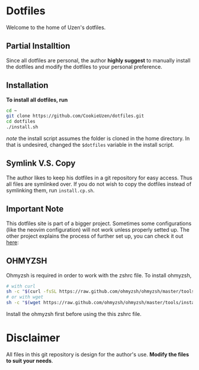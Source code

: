 # Dotfiles
Welcome to the home of Uzen's dotfiles.

## Partial Installtion
Since all dotfiles are personal, the author **highly suggest** to manually install the dotfiles and modify the dotfiles to your personal preference. 

## Installation
**To install all dotfiles, run**
```bash
cd ~
git clone https://github.com/CookieUzen/dotfiles.git
cd dotfiles
./install.sh
```
*note* the install script assumes the folder is cloned in the home directory. In that is undesired, changed the `$dotfiles` variable in the install script.

## Symlink V.S. Copy
The author likes to keep his dotfiles in a git repository for easy access. Thus all files are symlinked over. If you do not wish to copy the dotfiles instead of symlinking them, run `install.cp.sh`.

## Important Note
This dotfiles site is part of a bigger project. Sometimes some configurations (like the neovim configuration) will not work unless properly setted up. The other project explains the process of further set up, you can check it out [here](https://github.com/CookieUzen/Uzens-Manjaro-Setup):

## OHMYZSH
Ohmyzsh is required in order to work with the zshrc file. To install ohmyzsh,
```bash
# with curl
sh -c "$(curl -fsSL https://raw.github.com/ohmyzsh/ohmyzsh/master/tools/install.sh)"
# or with wget
sh -c "$(wget https://raw.github.com/ohmyzsh/ohmyzsh/master/tools/install.sh -O -)"
```

Install the ohmyzsh first before using the this zshrc file.

# Disclaimer
All files in this git repository is design for the author's use. **Modify the files to suit your needs**.
